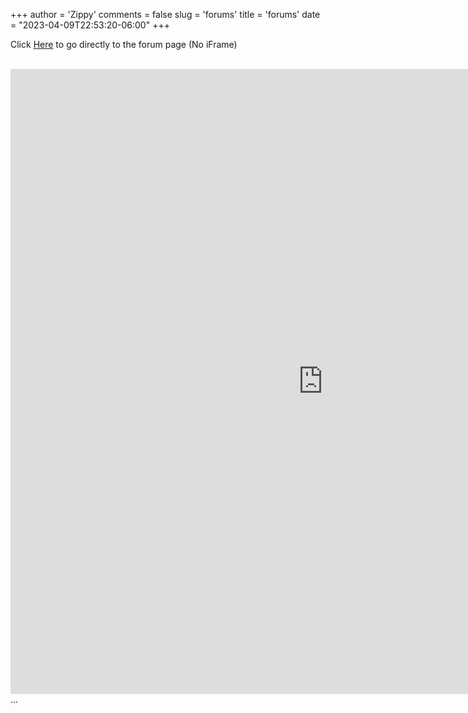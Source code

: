 +++
author = 'Zippy'
comments = false
slug = 'forums'
title = 'forums'
date = "2023-04-09T22:53:20-06:00"
+++

Click [Here](https://forum.techrelay.xyz) to go directly to the forum page (No iFrame)

<br>
<html>
<iframe src="https://forum.techrelay.xyz" style="border:0px #ffffff hidden;" name="forums" scrolling="yes" frameborder="0" marginheight="0px" marginwidth="0px" height="1000px" width="1000px" allowfullscreen></iframe>
</html>

<html>
<body>
    ...
    <script src="https://unpkg.com/magic-snowflakes/dist/snowflakes.min.js"></script>
    <script>
        new Snowflakes();
    </script>
</body>
</html>
